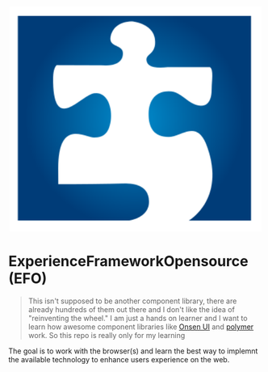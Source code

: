 <p align="center">
    <a href="https://github.com/srsheldon/ExperienceFrameworkOpensource">
        <img src="./doc/images/experience_framework_opensourse_logo_v1.svg" alt="Experience Framework logo" width="500" title="EF all this complicated web development."/>
  </a>
</p>

# ExperienceFrameworkOpensource (EFO)

> This isn't supposed to be another component library, there are already hundreds of them out there and I don't like the idea of "reinventing the wheel." I am just a hands on learner and I want to learn how awesome component libraries like [Onsen UI](https://onsen.io/) and [polymer](https://www.polymer-project.org/) work. So this repo is really only for my learning

The goal is to work with the browser(s) and learn the best way to implemnt the available technology to enhance users experience on the web.

